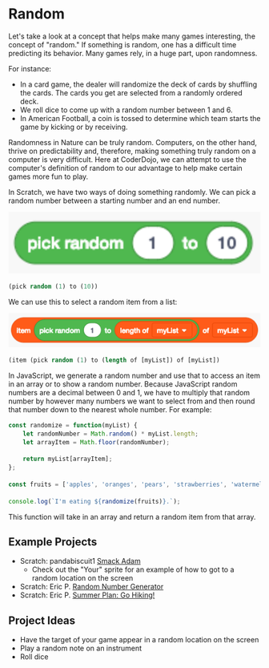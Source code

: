 # Random

Let's take a look at a concept that helps make many games interesting, the concept of "random." If something is random, one has a difficult time predicting its behavior. Many games rely, in a huge part, upon randomness.

For instance:
- In a card game, the dealer will randomize the deck of cards by shuffling the cards. The cards you get are selected from a randomly ordered deck.
- We roll dice to come up with a random number between 1 and 6.
- In American Football, a coin is tossed to determine which team starts the game by kicking or by receiving.

Randomness in Nature can be truly random. Computers, on the other hand, thrive on predictability and, therefore, making something truly random on a computer is very difficult. Here at CoderDojo, we can attempt to use the computer's definition of random to our advantage to help make certain games more fun to play.

In Scratch, we have two ways of doing something randomly. We can pick a random number between a starting number and an end number.

<img src="images/random/scratch-random.png" width="640px" alt="Image of getting a random number between 1 and 10 in Scratch 3.0" />

```lisp
(pick random (1) to (10))
```

We can use this to select a random item from a list:

<img src="images/random/scratch-randomFromList.png" width="640px" alt="Image of getting a random item from a Scratch 3.0 list" />

```lisp
(item (pick random (1) to (length of [myList]) of [myList])
```

In JavaScript, we generate a random number and use that to access an item in an array or to show a random number. Because JavaScript random numbers are a decimal between 0 and 1, we have to multiply that random number by however many numbers we want to select from and then round that number down to the nearest whole number. For example:

```javascript
const randomize = function(myList) {
    let randomNumber = Math.random() * myList.length;
    let arrayItem = Math.floor(randomNumber);

    return myList[arrayItem];
};

const fruits = ['apples', 'oranges', 'pears', 'strawberries', 'watermelon', 'blueberries'];

console.log(`I'm eating ${randomize(fruits)}.`);
```

This function will take in an array and return a random item from that array.

## Example Projects

- Scratch: pandabiscuit1 [Smack Adam](https://scratch.mit.edu/projects/222549965)
    - Check out the \"Your\" sprite for an example of how to got to a random location on the screen
- Scratch: Eric P. [Random Number Generator](https://scratch.mit.edu/projects/219375454/)
- Scratch: Eric P. [Summer Plan: Go Hiking!](https://scratch.mit.edu/projects/115901669/)

## Project Ideas

-   Have the target of your game appear in a random location on the screen
-   Play a random note on an instrument
-   Roll dice